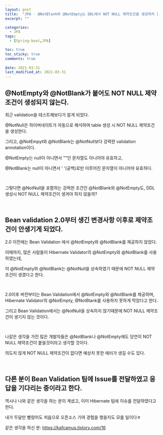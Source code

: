 ```yaml
---
layout: post
title:  "JPA - @NotBlank와 @NotEmpty는 DDL에서 NOT NULL 제약조건을 생성하지 않는다."
excerpt: ""

categories:
  - JPA
tags:
  - [Spring-boot,JPA]

toc: true
toc_sticky: true
comments: true
 
date: 2021-03-31
last_modified_at: 2021-03-31
---
```


## @NotEmpty와 @NotBlank가 붙어도 NOT NULL 제약조건이 생성되지 않는다.

최근 validation을 테스트해보다가 알게 되었다.

@NotNull은 하이버네이트가 자동으로 해석하여 table 생성 시 NOT NULL 제약조건을 생성한다.

그리고, @NotEmpyt와 @NotBlank는 @NotNull보다 강력한 validation annotation이다.

@NotEmpty는 null이 아니면서 ""인 문자열도 아니어야 유효하고,

@NotBlank는 null이 아니면서 ' '(공백)로만 이루어진 문자열이 아니어야 유효하다.

<br>

그렇다면 @NotNull을 포함하는 강력한 조건인 @NotBlank와 @NotEmpty도, DDL생성시 NOT NULL 제약조건이 생겨야 하지 않을까?

<br>

## Bean validation 2.0부터 생긴 변경사항 이후로 제약조건이 안생기게 되었다.

2.0 이전에는 Bean Validation 에서 @NotEmpty와 @NotBlank를 제공하지 않았다.

이때까지, 많은 사람들이 Hibernate Validator의 @NotEmpty와 @NotBlank를 사용하였는데,

이 @NotEmpty와 @NotBlank는 @NotNull을 상속하였기 때문에 NOT NULL 제약조건이 생겼다고 한다.

<br>

2.0이후 버전부터는 Bean Validation에서 @NotEmpty와 @NotBlank를 제공하며,  Hibernate Validator의 @NotEmpty, @NotBlank를 사용하지 못하게 막았다고 한다.

그리고 Bean Validation에서는 @NotNull을 상속하지 않기때문에 NOT NULL 제약조건이 생기지 않는 것이다.

<br>

나같은 생각을 가진 많은 개발자들은 @NotBlank나 @NotEmpty에도 당연히 NOT NULL 제약조건이 붙을것이라고 생각할 것이다.

의도치 않게 NOT NULL 제약조건이 없다면 예상치 못한 에러가 생길 수도 있다.

<br>

## 다른 분이 Bean Validation 팀에 Issue를 전달하였고 응답을 기다리는 중이라고 한다.

역시나 나와 같은 생각을 하는 분이 계셨고, 이미 Hibernate 팀에 이슈를 전달하였다고 한다.

내가 두달만 빨랐어도 처음으로 오픈소스 기여 경험을 했을지도 모를 일이다ㅎ

같은 생각을 하신 분: <https://kafcamus.tistory.com/16>
